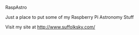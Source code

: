 RaspAstro

Just a place to put some of my Raspberry Pi Astronomy Stuff


Visit my site at http://www.suffolksky.com/

